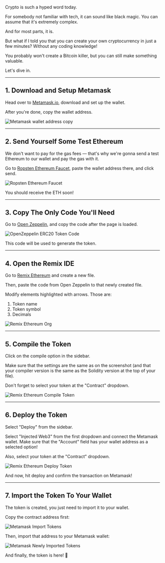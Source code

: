 Crypto is such a hyped word today.

For somebody not familiar with tech, it can sound like black magic. You can assume that it's extremely complex.

And for most parts, it is.

But what if I told you that you can create your own cryptocurrency in just a few minutes? Without any coding knowledge!

You probably won't create a Bitcoin killer, but you can still make something valuable.

Let's dive in.

---

## 1. Download and Setup Metamask

Head over to [Metamask.io](https://metamask.io/), download and set up the wallet.

After you're done, copy the wallet address.

<img src="https://i.imgur.com/UW1YPKQ.png" alt="Metamask wallet address copy" />

---

## 2. Send Yourself Some Test Ethereum

We don't want to pay for the gas fees — that's why we're gonna send a test Ethereum to our wallet and pay the gas with it.

Go to [Ropsten Ethereum Faucet](https://faucet.ropsten.be/), paste the wallet address there, and click send.

<img src="https://i.imgur.com/8lWpTCU.png" alt="Ropsten Ethereum Faucet" />

You should receive the ETH soon!

---

## 3. Copy The Only Code You'll Need

Go to [Open Zeppelin](https://openzeppelin.com/contracts/), and copy the code after the page is loaded.

<img src="https://i.imgur.com/8bA9siz.png" alt="OpenZeppelin ERC20 Token Code" />

This code will be used to generate the token.

---

## 4. Open the Remix IDE

Go to [Remix Ethereum](https://remix.ethereum.org/) and create a new file.

Then, paste the code from Open Zeppelin to that newly created file.

Modify elements highlighted with arrows. Those are:

1. Token name
2. Token symbol
3. Decimals

<img src="https://i.imgur.com/SF2cBIg.png" alt="Remix Ethereum Org" />

---

## 5. Compile the Token

Click on the compile option in the sidebar.

Make sure that the settings are the same as on the screenshot (and that your compiler version is the same as the Solidity version at the top of your file).

Don't forget to select your token at the "Contract" dropdown.

<img src="https://i.imgur.com/ID5oWNj.png" alt="Remix Ethereum Compile Token" />

---

## 6. Deploy the Token

Select "Deploy" from the sidebar.

Select "Injected Web3" from the first dropdown and connect the Metamask wallet. Make sure that the "Account" field has your wallet address as a selected option!

Also, select your token at the "Contract" dropdown.

<img src="https://i.imgur.com/19L9XlY.png" alt="Remix Ethereum Deploy Token" />

And now, hit deploy and confirm the transaction on Metamask!

---

## 7. Import the Token To Your Wallet

The token is created, you just need to import it to your wallet.

Copy the contract address first:

<img src="https://i.imgur.com/HTf5kwc.png" alt="Metamask Import Tokens" />

Then, import that address to your Metamask wallet:

<img src="https://i.imgur.com/2ngmKwH.png" alt="Metamask Newly Imported Tokens" />

And finally, the token is here! 🎉

